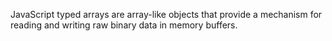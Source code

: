 JavaScript typed arrays are array-like objects that provide a mechanism for reading and writing raw binary data in memory buffers.
